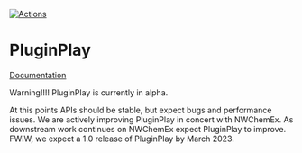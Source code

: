 <!--
  ~ Copyright 2022 NWChemEx-Project
  ~
  ~ Licensed under the Apache License, Version 2.0 (the "License");
  ~ you may not use this file except in compliance with the License.
  ~ You may obtain a copy of the License at
  ~
  ~ http://www.apache.org/licenses/LICENSE-2.0
  ~
  ~ Unless required by applicable law or agreed to in writing, software
  ~ distributed under the License is distributed on an "AS IS" BASIS,
  ~ WITHOUT WARRANTIES OR CONDITIONS OF ANY KIND, either express or implied.
  ~ See the License for the specific language governing permissions and
  ~ limitations under the License.
-->

[![Actions](https://github.com/NWChemEx-Project/PluginPlay/workflows/C_C++_CI/badge.svg)](https://github.com/NWChemEx-Project/PluginPlay)

PluginPlay
==========

[Documentation](https://nwchemex-project.github.io/PluginPlay/)

Warning!!!! PluginPlay is currently in alpha. 

At this points APIs should be stable, but expect bugs and 
performance issues. We are actively improving PluginPlay
in concert with NWChemEx. As downstream work continues on
NWChemEx expect PluginPlay to improve. FWIW, we expect a 
1.0 release of PluginPlay by March 2023.
